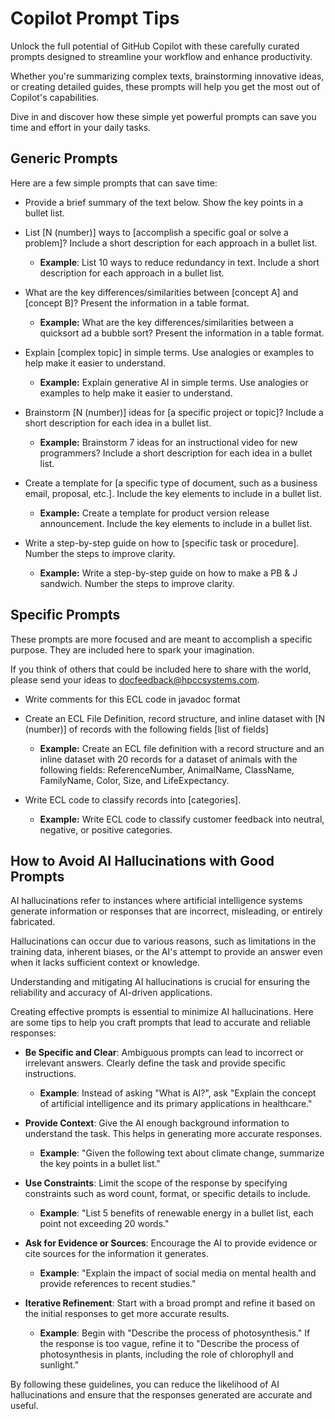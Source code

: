 # Copilot Prompt Tips
Unlock the full potential of GitHub Copilot with these carefully curated prompts designed to streamline your workflow and enhance productivity. 

Whether you're summarizing complex texts, brainstorming innovative ideas, or creating detailed guides, these prompts will help you get the most out of Copilot's capabilities. 

Dive in and discover how these simple yet powerful prompts can save you time and effort in your daily tasks.

## Generic Prompts

Here are a few simple prompts that can save time:

- Provide a brief summary of the text below. Show the key points in a bullet list.

- List [N (number)] ways to [accomplish a specific goal or solve a problem]? Include a short description for each approach in a bullet list.

  - **Example**: List 10 ways to reduce redundancy in text. Include a short description for each approach in a bullet list.

- What are the key differences/similarities between [concept A] and [concept B]? Present the information in a table format.

  - **Example:** What are the key differences/similarities between a quicksort ad a bubble sort? Present the information in a table format.

- Explain [complex topic] in simple terms. Use analogies or examples to help make it easier to understand.

  - **Example:** Explain generative AI in simple terms. Use analogies or examples to help make it easier to understand. 

- Brainstorm [N (number)] ideas for [a specific project or topic]? Include a short description for each idea in a bullet list.

  - **Example:** Brainstorm 7 ideas for an instructional video for new programmers? Include a short description for each idea in a bullet list.

- Create a template for [a specific type of document, such as a business email, proposal, etc.]. Include the key elements to include in a bullet list.

  - **Example:** Create a template for product version release announcement. Include the key elements to include in a bullet list.

- Write a step-by-step guide on how to [specific task or procedure]. Number the steps to improve clarity.

  - **Example:** Write a step-by-step guide on how to make a PB & J sandwich. Number the steps to improve clarity.

## Specific Prompts

These prompts are more focused and are meant to accomplish a specific purpose. They are included here to spark your imagination.

If you think of others that could be included here to share with the world, please send your ideas to <docfeedback@hpccsystems.com>. 

- Write comments for this ECL code in javadoc format

- Create an ECL File Definition, record structure, and inline dataset with [N (number)] of records with the following fields [list of fields]

  - **Example:** Create an ECL file definition with a record structure and an inline dataset with 20 records for a dataset of animals with the following fields: ReferenceNumber, AnimalName, ClassName, FamilyName, Color, Size, and LifeExpectancy.

- Write ECL code to classify records into [categories].

  - **Example:** Write ECL code to classify customer feedback into neutral, negative, or positive categories.


## How to Avoid AI Hallucinations with Good Prompts
AI hallucinations refer to instances where artificial intelligence systems generate information or responses that are incorrect, misleading, or entirely fabricated. 

Hallucinations can occur due to various reasons, such as limitations in the training data, inherent biases, or the AI's attempt to provide an answer even when it lacks sufficient context or knowledge.

Understanding and mitigating AI hallucinations is crucial for ensuring the reliability and accuracy of AI-driven applications.

Creating effective prompts is essential to minimize AI hallucinations. Here are some tips to help you craft prompts that lead to accurate and reliable responses:

- **Be Specific and Clear**: Ambiguous prompts can lead to incorrect or irrelevant answers. Clearly define the task and provide specific instructions.

  - **Example**: Instead of asking "What is AI?", ask "Explain the concept of artificial intelligence and its primary applications in healthcare."

- **Provide Context**: Give the AI enough background information to understand the task. This helps in generating more accurate responses.

  - **Example**: "Given the following text about climate change, summarize the key points in a bullet list."

- **Use Constraints**: Limit the scope of the response by specifying constraints such as word count, format, or specific details to include.

  - **Example**: "List 5 benefits of renewable energy in a bullet list, each point not exceeding 20 words."

- **Ask for Evidence or Sources**: Encourage the AI to provide evidence or cite sources for the information it generates.

  - **Example**: "Explain the impact of social media on mental health and provide references to recent studies."

- **Iterative Refinement**: Start with a broad prompt and refine it based on the initial responses to get more accurate results.

  - **Example**: Begin with "Describe the process of photosynthesis." If the response is too vague, refine it to "Describe the process of photosynthesis in plants, including the role of chlorophyll and sunlight."

By following these guidelines, you can reduce the likelihood of AI hallucinations and ensure that the responses generated are accurate and useful.
